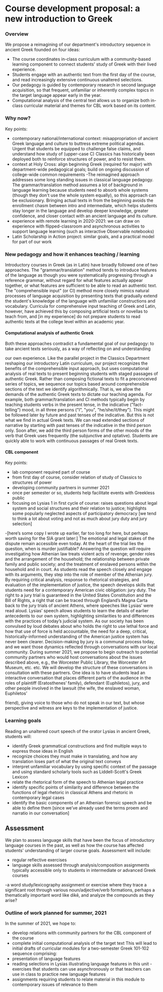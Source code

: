 # Course development proposal:  a new introduction to Greek

### Overview

We propose a reimagining of our department's introductory sequence in ancient Greek founded on four ideas:

- The course coordinates in-class curriculum with a community-based learning component to connect students' study of Greek with their lived experience.
- Students engage with an authentic text from the first day of the course, and read increasingly extensive continuous unaltered selections.
- Our pedagogy is guided by contemporary research in second language acquisition, so that frequent, unfamiliar or inherently complex topics in the target language appear early in the year.
- Computational analysis of the central text allows us to organize both in-class curricular material and themes for CBL work based on its content.

### Why now?

Key points:
- contemporary national/international context: misappropriation of ancient Greek language and culture to buttress extreme political agendas. Urgent that students be equipped to challenge false claims, and understand how study of (upper-case C) Classics has historically been deployed both to reinforce structures of power, and to resist them.
- context at Holy Cross: align beginning Greek (required for major) with department-wide pedagogical goals; build on ongoing discussion of college-wide common requirements
 -The reimagined approach addresses some long standing issues in classical language pedagogy. The grammar/translation method assumes a lot of background in language learning because students need to absorb whole systems (though they don't use the whole system equally), so this approach can be exclusionary. Bringing actual texts in from the beginning avoids the enrollment chasm between intro and intermediate, which helps students stay longer in the language and develop deeper knowledge, greater confidence, and closer contact with an ancient language and its culture.
- experience with remote learning in 2020-2021: we can draw on experience with flipped-classroom and asynchronous activities to support language learning (such as interactive Observable notebooks)
- Latin Scholarship in Action project: similar goals, and a practical model for part of our work
### New pedagogy and how it enhances teaching / learning
Introductory courses in Greek (as in Latin) have broadly followed one of two approaches. The "grammar/translation" method tends to introduce features of the language as though you were systematically progressing through a reference grammar, without regard for what features actually appear together, or what features are sufficient to be able to read an authentic text. The "comprehensible input" (or CI) method more closely mimics natural processes of language acquisition by presenting texts that gradually extend the student's knowledge of the language with unfamiliar constructions and vocabulary. Curricula for comprehensive input teaching of Greek and Latin, however, have achieved this by composing artificial texts or novellas to teach from, and [in my experience] do not prepare students to read authentic texts at the college level within an academic year.
#### Computational analysis of authentic Greek
Both these approaches contradict a fundamental goal of our pedagogy: to
take ancient texts seriously, as a way of reflecting on and understanding

 our own experience. Like the parallel project in the Classics Department reshaping our introductory Latin curriculum, our project recognizes the benefits of the comprehensible input approach, but uses computational analysis of real texts to present beginning students with staged passages of authentic Greek. Rather than composing fictional texts to fit a preconceived series of topics, we sequence our topics based around comprehensible sections of the text we identify algorithmically. That is, we allow the demands of the authentic Greek texts to dictate our teaching agenda. For example, both grammar/translation and CI methods typically begin by teaching students verbs in the present tense, in the indicative ("fact-telling") mood, in all three persons ("I", "you", "he/she/it/they"). This might be followed later by future and past tenses of the indicative. But this is not what we find in actual Greek texts.
We can read extended sections of narrative by starting with past tenses of the indicative in the third person only. Soon after, we add the third person forms of the other moods of the verb that Greek uses frequently (the subjunctive and optative). Students are quickly able to work with continuous passages of real Greek texts.
#### CBL component
Key points:
- lab component required part of course
- from first day of course, consider relation of study of Classics to structures of power
- developing community partners in summer 2021
- once per semester or so, students help facilitate events with Greekless public
- focusing on Lysias 1 in first cycle of course: raises questions about legal system and social structures and their relation to justice; highlights some popularly neglected aspects of participatory democracy [we tend to think a lot about voting and not as much about jury duty and jury selection]

 -[here’s some copy I wrote up earlier, far too long for here, but perhaps worth saving for the SIA grant later:] The emotional and legal stakes of the dispute remain accessible even today. At the heart of the trial lies the question, when is murder justifiable? Answering the question will require investigating how Athenian law treats violent acts of revenge; gender roles and the arrangement of the household; the relationship between private family and public society; and the treatment of enslaved persons within the household and in court.
As students read the speech closely and engage with its arguments, they step into the role of member of the Athenian jury. By requiring critical analysis, response to rhetorical strategies, and evaluation of the implementation of justice, the speech develops skills that students need for a contemporary American civic obligation: jury duty. The right to a jury trial is guaranteed in the United States Constitution and the Bill of Rights, a right that can be traced through England’s Magna Carta back to the jury trials of ancient Athens, where speeches like Lysias’ were read aloud. Lysias’ speech allows students to learn the details of earlier antecedents to our own system, highlighting similarities to and differences with the practices of today’s judicial system. As our society has been convulsed by loud debates about who holds the right to use lethal force and how that use of force is held accountable, the need for a deep, critical, historically-informed understanding of the American justice system has never been clearer.
Decision-making by jury is a communal process today, and we want those dynamics reflected through conversations with our local community. During summer 2021, we propose to begin outreach to potential community partners who would host conversations about the issues described above, e.g., the Worcester Public Library, the Worcester Art Museum, etc. etc. We will develop the structure of these conversations in consultation with these partners. One idea is to have students lead an interactive conversation that places different parts of the audience in the roles of plaintiff (Eratosthenes’ family), defendant (Euphiletos), jury, and other people involved in the lawsuit (the wife, the enslaved woman, Euphiletos’

 friend), giving voice to those who do not speak in our text, but whose perspective and witness are keys to the implementation of justice.
### Learning goals
Reading an unaltered court speech of the orator Lysias in ancient Greek,
students will:
- identify Greek grammatical constructions and find multiple ways to express those ideas in English
- recognize choices they must make in translating, and how any translation loses part of what the original text conveys
- interpret unfamiliar vocabulary by using specific context of the passage and using standard scholarly tools such as Liddell-Scott's Greek Lexicon
- relate the rhetorical form of the speech to Athenian legal practice
- identify specific points of similarity and difference between the functions of legal rhetoric in classical Athens and rhetoric in contemporary legal cases
- identify the basic components of an Athenian forensic speech and be able to define them [since we’ve already used the terms proem and narratio in our conversation]
## Assessment
We plan to assess language skills that have been the focus of introductory language courses in the past, as well as how the course has affected students' understanding of larger course goals. Assessment will include:
- regular reflective exercises
- language skills assessed through analysis/composition assignments typically accessible only to students in intermediate or advanced Greek courses

-a word study/lexicography assignment or exercise where they trace a significant root through various noun/adjective/verb formations, perhaps a thematically important word like dikē, and analyze the compounds as they arise?
### Outline of work planned for  summer, 2021
In the summer of 2021, we hope to:
- develop relations with community partners for the CBL component of the course
- complete initial computational analysis of the target text
This will lead to initial drafts of curricular modules for a two-semester Greek 101-102 sequence comprising:
- presentation of language features
- reading selections in Lysias illustrating language features in this unit - exercises that students can use asynchronously or that teachers can use in class to practice new language features
- assignments requiring students to relate material in this module to contemporary issues of relevance to them